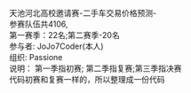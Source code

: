 
天池河北高校邀请赛-二手车交易价格预测-<br>
参赛队伍共4106,<br>
第一赛季：22名;第二赛季-20名<br>
参与者: JoJo7Coder(本人)<br>
组织: Passione<br>
说明： 第一季指初赛; 第二季指复赛;第三季指决赛<br>
代码初赛和复赛一样的，所以整理成一份代码
